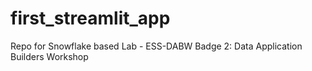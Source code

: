 # first_streamlit_app
Repo for Snowflake based Lab - ESS-DABW Badge 2: Data Application Builders Workshop
